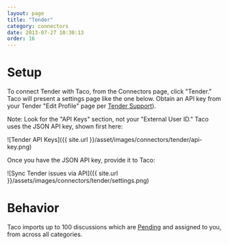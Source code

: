```yaml
---
layout: page
title: "Tender"
category: connectors
date: 2013-07-27 10:30:13
order: 16
---
```


# Setup

To connect Tender with Taco, from the Connectors page, click "Tender."
Taco will present a settings page like the one below. Obtain an API key
from your Tender "Edit Profile" page per [Tender Support](http://help.tenderapp.com/kb/api/authentication)).

Note: Look for the "API Keys" section, not your "External User ID." Taco
uses the JSON API key, shown first here:

![Tender API Keys]({{ site.url }}/asset/images/connectors/tender/api-key.png)

Once you have the JSON API key, provide it to Taco:

![Sync Tender issues via API]({{ site.url }}/assets/images/connectors/tender/settings.png)


# Behavior

Taco imports up to 100 discussions which are 
[Pending](https://help.tenderapp.com/discussions/questions/325-can-you-explain-new-vs-pending-vs-open#comment_492836) 
and assigned to you, from across all categories.
